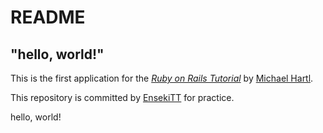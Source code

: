 # README

## "hello, world!"

This is the first application for the
[*Ruby on Rails Tutorial*](http://www.railstutorial.org/)
by [Michael Hartl](http://www.michaelhartl.com/).

This repository is committed by [EnsekiTT](http://ensekitt.hatenablog.com/) for practice.

hello, world!